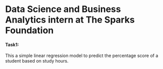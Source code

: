 # Data Science and Business Analytics intern at The Sparks Foundation 
#### Task1:
This a simple linear regression model to predict the percentage score of a student based on study hours.
